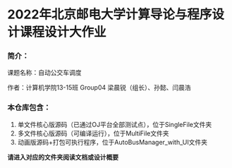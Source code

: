 # 2022年北京邮电大学计算导论与程序设计课程设计大作业

### 简介：

课题名称：自动公交车调度

作者：计算机学院13-15班 Group04 梁晨锐（组长）、孙懿、闫晨浩

### 本仓库包含：
1. 单文件核心版源码（已通过OJ平台全部测试点），位于SingleFile文件夹
2. 多文件核心版源码（可编译运行），位于MultiFile文件夹
3. 动画版源码+打包可执行程序，位于AutoBusManager_with_UI文件夹

**请进入对应的文件夹阅读文档或设计概要**
